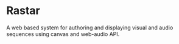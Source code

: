 # Rastar
A web based system for authoring and displaying visual and audio sequences using canvas and web-audio API.
